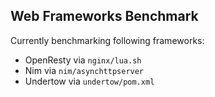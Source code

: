 Web Frameworks Benchmark
------------------------

Currently benchmarking following frameworks:

* OpenResty via `nginx/lua.sh`
* Nim via `nim/asynchttpserver`
* Undertow via `undertow/pom.xml`
